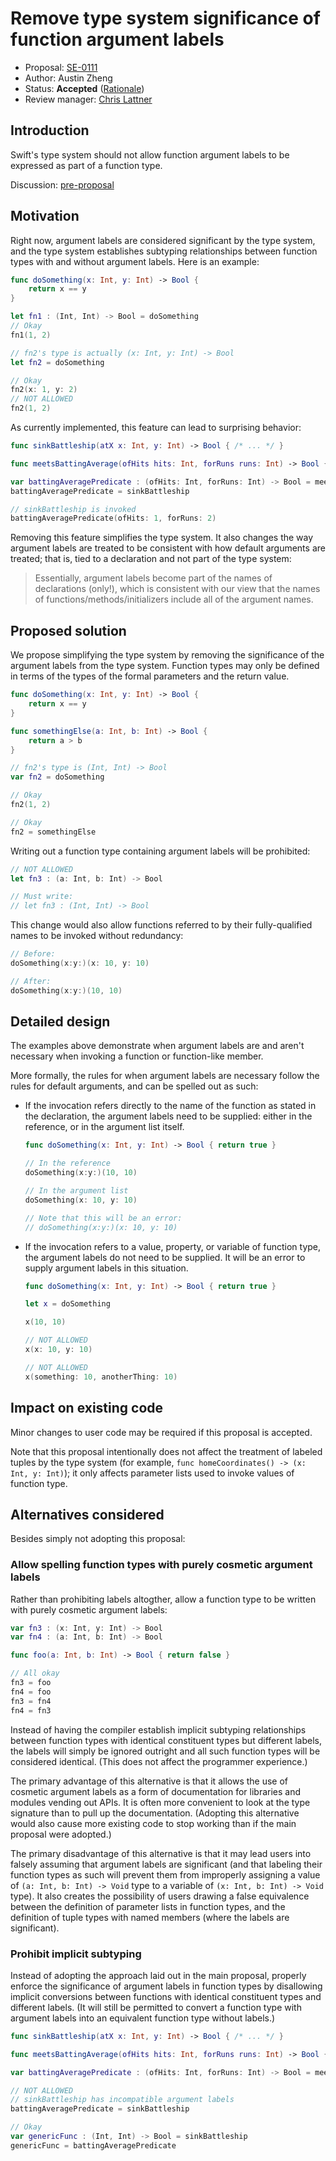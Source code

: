 # Remove type system significance of function argument labels

* Proposal: [SE-0111](0111-remove-arg-label-type-significance.md)
* Author: Austin Zheng
* Status: **Accepted** ([Rationale](https://lists.swift.org/pipermail/swift-evolution-announce/2016-July/000216.html))
* Review manager: [Chris Lattner](http://github.com/lattner)

## Introduction

Swift's type system should not allow function argument labels to be expressed as part of a function type.

Discussion: [pre-proposal](http://thread.gmane.org/gmane.comp.lang.swift.evolution/21369)

## Motivation

Right now, argument labels are considered significant by the type system, and the type system establishes subtyping relationships between function types with and without argument labels. Here is an example:

```swift
func doSomething(x: Int, y: Int) -> Bool {
	return x == y
}

let fn1 : (Int, Int) -> Bool = doSomething
// Okay
fn1(1, 2)

// fn2's type is actually (x: Int, y: Int) -> Bool
let fn2 = doSomething

// Okay
fn2(x: 1, y: 2)
// NOT ALLOWED
fn2(1, 2)
```

As currently implemented, this feature can lead to surprising behavior:

```swift
func sinkBattleship(atX x: Int, y: Int) -> Bool { /* ... */ }

func meetsBattingAverage(ofHits hits: Int, forRuns runs: Int) -> Bool { /* ... */ }

var battingAveragePredicate : (ofHits: Int, forRuns: Int) -> Bool = meetsBattingAverage
battingAveragePredicate = sinkBattleship

// sinkBattleship is invoked
battingAveragePredicate(ofHits: 1, forRuns: 2)
```

Removing this feature simplifies the type system. It also changes the way argument labels are treated to be consistent with how default arguments are treated; that is, tied to a declaration and not part of the type system:

> Essentially, argument labels become part of the names of declarations (only!), which is consistent with our view that the names of functions/methods/initializers include all of the argument names.

## Proposed solution

We propose simplifying the type system by removing the significance of the argument labels from the type system. Function types may only be defined in terms of the types of the formal parameters and the return value.

```swift
func doSomething(x: Int, y: Int) -> Bool {
	return x == y
}

func somethingElse(a: Int, b: Int) -> Bool {
	return a > b
}

// fn2's type is (Int, Int) -> Bool
var fn2 = doSomething

// Okay
fn2(1, 2)

// Okay
fn2 = somethingElse
```

Writing out a function type containing argument labels will be prohibited:

```swift
// NOT ALLOWED
let fn3 : (a: Int, b: Int) -> Bool

// Must write:
// let fn3 : (Int, Int) -> Bool
```

This change would also allow functions referred to by their fully-qualified names to be invoked without redundancy:

```swift
// Before:
doSomething(x:y:)(x: 10, y: 10)

// After:
doSomething(x:y:)(10, 10)
```

## Detailed design

The examples above demonstrate when argument labels are and aren't necessary when invoking a function or function-like member.

More formally, the rules for when argument labels are necessary follow the rules for default arguments, and can be spelled out as such:

* If the invocation refers directly to the name of the function as stated in the declaration, the argument labels need to be supplied: either in the reference, or in the argument list itself.

	```swift
	func doSomething(x: Int, y: Int) -> Bool { return true }

	// In the reference
	doSomething(x:y:)(10, 10)

	// In the argument list
	doSomething(x: 10, y: 10)

	// Note that this will be an error:
	// doSomething(x:y:)(x: 10, y: 10)
	```

* If the invocation refers to a value, property, or variable of function type, the argument labels do not need to be supplied. It will be an error to supply argument labels in this situation.

	```swift
	func doSomething(x: Int, y: Int) -> Bool { return true }

	let x = doSomething

	x(10, 10)

	// NOT ALLOWED
	x(x: 10, y: 10)

	// NOT ALLOWED
	x(something: 10, anotherThing: 10)
	```

## Impact on existing code

Minor changes to user code may be required if this proposal is accepted.

Note that this proposal intentionally does not affect the treatment of labeled tuples by the type system (for example, `func homeCoordinates() -> (x: Int, y: Int)`); it only affects parameter lists used to invoke values of function type.

## Alternatives considered

Besides simply not adopting this proposal:

### Allow spelling function types with purely cosmetic argument labels

Rather than prohibiting labels altogther, allow a function type to be written with purely cosmetic argument labels:

```swift
var fn3 : (x: Int, y: Int) -> Bool
var fn4 : (a: Int, b: Int) -> Bool

func foo(a: Int, b: Int) -> Bool { return false }

// All okay
fn3 = foo
fn4 = foo
fn3 = fn4
fn4 = fn3
```

Instead of having the compiler establish implicit subtyping relationships between function types with identical constituent types but different labels, the labels will simply be ignored outright and all such function types will be considered identical. (This does not affect the programmer experience.)

The primary advantage of this alternative is that it allows the use of cosmetic argument labels as a form of documentation for libraries and modules vending out APIs. It is often more convenient to look at the type signature than to pull up the documentation. (Adopting this alternative would also cause more existing code to stop working than if the main proposal were adopted.)

The primary disadvantage of this alternative is that it may lead users into falsely assuming that argument labels are significant (and that labeling their function types as such will prevent them from improperly assigning a value of `(a: Int, b: Int) -> Void` type to a variable of `(x: Int, b: Int) -> Void` type). It also creates the possibility of users drawing a false equivalence between the definition of parameter lists in function types, and the definition of tuple types with named members (where the labels are significant).

### Prohibit implicit subtyping

Instead of adopting the approach laid out in the main proposal, properly enforce the significance of argument labels in function types by disallowing implicit conversions between functions with identical constituent types and different labels. (It will still be permitted to convert a function type with argument labels into an equivalent function type without labels.)

```swift
func sinkBattleship(atX x: Int, y: Int) -> Bool { /* ... */ }

func meetsBattingAverage(ofHits hits: Int, forRuns runs: Int) -> Bool { /* ... */ }

var battingAveragePredicate : (ofHits: Int, forRuns: Int) -> Bool = meetsBattingAverage

// NOT ALLOWED
// sinkBattleship has incompatible argument labels
battingAveragePredicate = sinkBattleship

// Okay
var genericFunc : (Int, Int) -> Bool = sinkBattleship
genericFunc = battingAveragePredicate
```
